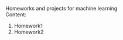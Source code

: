 Homeworks and projects for machine learning<br />
Content: <br />
1.  Homework1 <br />
2.  Homework2 <br />
